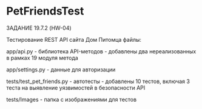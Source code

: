 # PetFriendsTest
ЗАДАНИЕ 19.7.2 (HW-04)

Тестирование REST API сайта Дом Питомца
файлы:

app/api.py - библиотека API-методов 
           - добавлены два нереализованных в рамках 19 модуля метода

app/settings.py - данные для авторизации
           
tests/test_pet_friends.py - автотесты 
                          - добавлены 10 тестов, включая 3 теста на выявление уязвимостей в безопасности API
                          
tests/Images - папка с изображениями для тестов

